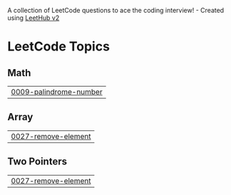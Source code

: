 A collection of LeetCode questions to ace the coding interview! - Created using [LeetHub v2](https://github.com/arunbhardwaj/LeetHub-2.0)
<!---LeetCode Topics Start-->
# LeetCode Topics
## Math
|  |
| ------- |
| [0009-palindrome-number](https://github.com/Cez-An/leetcode/tree/master/0009-palindrome-number) |
## Array
|  |
| ------- |
| [0027-remove-element](https://github.com/Cez-An/leetcode/tree/master/0027-remove-element) |
## Two Pointers
|  |
| ------- |
| [0027-remove-element](https://github.com/Cez-An/leetcode/tree/master/0027-remove-element) |
<!---LeetCode Topics End-->
